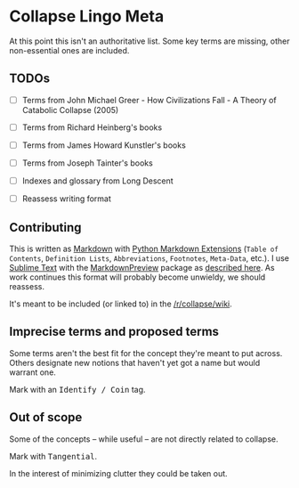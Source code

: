 # Collapse Lingo Meta

At this point this isn't an authoritative list. Some key terms are missing, other non-essential ones are included.

## TODOs

- [ ] Terms from John Michael Greer - How Civilizations Fall - A Theory of Catabolic Collapse (2005)
- [ ] Terms from Richard Heinberg's books
- [ ] Terms from James Howard Kunstler's books
- [ ] Terms from Joseph Tainter's books
- [ ] Indexes and glossary from Long Descent
- [ ] Reassess writing format


## Contributing

This is written as [Markdown](https://en.wikipedia.org/wiki/Markdown) with [Python Markdown Extensions](https://python-markdown.github.io/extensions/) (`Table of Contents`, `Definition Lists`, `Abbreviations`, `Footnotes`, `Meta-Data`, etc.). I use [Sublime Text](https://www.sublimetext.com/ "A sophisticated text editor for code, markup and prose") with the [MarkdownPreview](https://packagecontrol.io/packages/MarkdownPreview) package as [described here](https://forum.sublimetext.com/t/what-do-you-guys-use-for-previewing-markdown-these-days-looking-for-an-omnimarkuppreviewer-replacement/36587).
As work continues this format will probably become unwieldy, we should reassess.

It's meant to be included (or linked to) in the [/r/collapse/wiki](https://www.reddit.com/r/collapse/wiki/index).


## Imprecise terms and proposed terms

Some terms aren't the best fit for the concept they're meant to put across.
Others designate new notions that haven't yet got a name but would warrant one.

Mark with an <kbd>Identify / Coin</kbd> tag.

## Out of scope

Some of the concepts – while useful – are not directly related to collapse.

Mark with <kbd>Tangential</kbd>.

In the interest of minimizing clutter they could be taken out.
